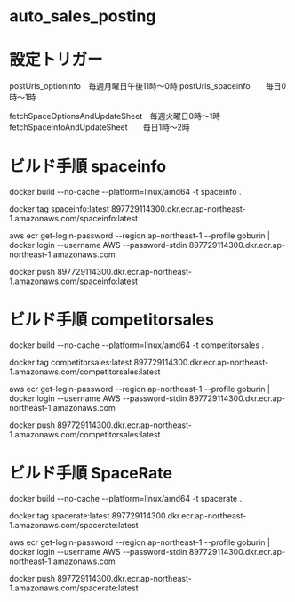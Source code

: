 # auto_sales_posting

# 設定トリガー
postUrls_optioninfo　毎週月曜日午後11時〜0時
postUrls_spaceinfo　　毎日0時〜1時

fetchSpaceOptionsAndUpdateSheet　毎週火曜日0時〜1時
fetchSpaceInfoAndUpdateSheet　　毎日1時〜2時

# ビルド手順 spaceinfo

docker build --no-cache --platform=linux/amd64 -t spaceinfo .

docker tag spaceinfo:latest 897729114300.dkr.ecr.ap-northeast-1.amazonaws.com/spaceinfo:latest

aws ecr get-login-password --region ap-northeast-1 --profile goburin | docker login --username AWS --password-stdin 897729114300.dkr.ecr.ap-northeast-1.amazonaws.com

docker push 897729114300.dkr.ecr.ap-northeast-1.amazonaws.com/spaceinfo:latest

# ビルド手順 competitorsales

docker build --no-cache --platform=linux/amd64 -t competitorsales .

docker tag competitorsales:latest 897729114300.dkr.ecr.ap-northeast-1.amazonaws.com/competitorsales:latest

aws ecr get-login-password --region ap-northeast-1 --profile goburin | docker login --username AWS --password-stdin 897729114300.dkr.ecr.ap-northeast-1.amazonaws.com

docker push 897729114300.dkr.ecr.ap-northeast-1.amazonaws.com/competitorsales:latest

# ビルド手順 SpaceRate

docker build --no-cache --platform=linux/amd64 -t spacerate .

docker tag spacerate:latest 897729114300.dkr.ecr.ap-northeast-1.amazonaws.com/spacerate:latest

aws ecr get-login-password --region ap-northeast-1 --profile goburin | docker login --username AWS --password-stdin 897729114300.dkr.ecr.ap-northeast-1.amazonaws.com

docker push 897729114300.dkr.ecr.ap-northeast-1.amazonaws.com/spacerate:latest